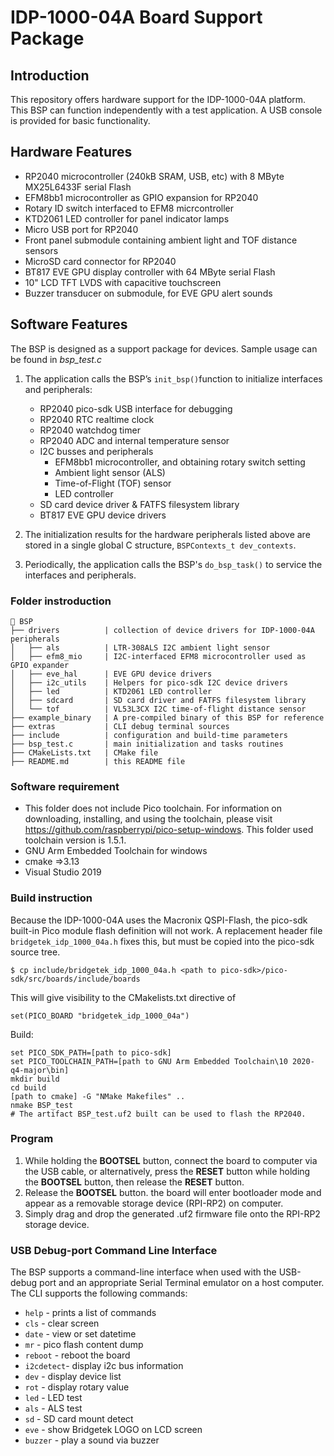 # IDP-1000-04A Board Support Package

## Introduction
This repository offers hardware support for the IDP-1000-04A platform. This BSP can function independently with a test application. A USB console is provided for basic functionality.

## Hardware Features
- RP2040 microcontroller (240kB SRAM, USB, etc) with 8 MByte MX25L6433F serial Flash
- EFM8bb1 microcontroller as GPIO expansion for RP2040
- Rotary ID switch interfaced to EFM8 micrcontroller
- KTD2061 LED controller for panel indicator lamps
- Micro USB port for RP2040
- Front panel submodule containing ambient light and TOF distance sensors
- MicroSD card connector for RP2040
- BT817 EVE GPU display controller with 64 MByte serial Flash
- 10" LCD TFT LVDS with capacitive touchscreen
- Buzzer transducer on submodule, for EVE GPU alert sounds

## Software Features
The BSP is designed as a support package for devices. Sample usage can be found in *bsp_test.c*

1. The application calls the BSP’s ```init_bsp()```function to initialize interfaces and peripherals:
    - RP2040 pico-sdk USB interface for debugging
    - RP2040 RTC realtime clock
    - RP2040 watchdog timer
    - RP2040 ADC and internal temperature sensor
    - I2C busses and peripherals
        - EFM8bb1 microcontroller, and obtaining rotary switch setting
        - Ambient light sensor (ALS)
        - Time-of-Flight (TOF) sensor
        - LED controller
    - SD card device driver & FATFS filesystem library
    - BT817 EVE GPU device drivers 

2. The initialization results for the hardware peripherals listed above are stored in a single global C structure, ```BSPContexts_t dev_contexts```.

3. Periodically, the application calls the BSP's ```do_bsp_task()``` to service the interfaces and peripherals.

### Folder instroduction

```
📂 BSP
├── drivers          | collection of device drivers for IDP-1000-04A peripherals
│   ├── als          | LTR-308ALS I2C ambient light sensor
│   ├── efm8_mio     | I2C-interfaced EFM8 microcontroller used as GPIO expander
│   ├── eve_hal      | EVE GPU device drivers
│   ├── i2c_utils    | Helpers for pico-sdk I2C device drivers
│   ├── led          | KTD2061 LED controller
│   ├── sdcard       | SD card driver and FATFS filesystem library
│   └── tof          | VL53L3CX I2C time-of-flight distance sensor
├── example_binary   | A pre-compiled binary of this BSP for reference
├── extras           | CLI debug terminal sources
├── include          | configuration and build-time parameters
├── bsp_test.c       | main initialization and tasks routines
├── CMakeLists.txt   | CMake file
├── README.md        | this README file

```

### Software requirement
- This folder does not include Pico toolchain. For information on downloading, installing, and using the toolchain, please visit https://github.com/raspberrypi/pico-setup-windows. This folder used toolchain version is 1.5.1.
- GNU Arm Embedded Toolchain for windows
- cmake =>3.13
- Visual Studio 2019

### Build instruction
Because the IDP-1000-04A uses the Macronix QSPI-Flash, the pico-sdk built-in Pico module flash definition will not work. A replacement header file
```bridgetek_idp_1000_04a.h``` fixes this, but must be copied into the pico-sdk source tree.
```
$ cp include/bridgetek_idp_1000_04a.h <path to pico-sdk>/pico-sdk/src/boards/include/boards
```
 This will give visibility to the CMakelists.txt directive of
```
set(PICO_BOARD "bridgetek_idp_1000_04a")
```
Build:
```
set PICO_SDK_PATH=[path to pico-sdk]
set PICO_TOOLCHAIN_PATH=[path to GNU Arm Embedded Toolchain\10 2020-q4-major\bin]
mkdir build
cd build
[path to cmake] -G "NMake Makefiles" ..
nmake BSP_test
# The artifact BSP_test.uf2 built can be used to flash the RP2040.
```

### Program
1. While holding the **BOOTSEL** button, connect the board to computer via the USB cable, or alternatively, press the **RESET** button while holding the **BOOTSEL** button, then release the **RESET** button.
2. Release the **BOOTSEL** button. the board will enter bootloader mode and appear as a removable storage device (RPI-RP2) on computer.
3. Simply drag and drop the generated .uf2 firmware file onto the RPI-RP2 storage device.

### USB Debug-port Command Line Interface
The BSP supports a command-line interface when used with the USB-debug port and an appropriate Serial Terminal emulator on a host computer. The CLI supports the following commands:
- ```help```     - prints a list of commands
- ```cls```      - clear screen
- ```date```     - view or set datetime
- ```mr```       - pico flash content dump
- ```reboot```   - reboot the board
- ```i2cdetect```- display i2c bus information
- ```dev```      - display device list
- ```rot```      - display rotary value 
- ```led```      - LED test
- ```als```      - ALS test
- ```sd```       - SD card mount detect
- ```eve```      - show Bridgetek LOGO on LCD screen
- ```buzzer```   - play a sound via buzzer
